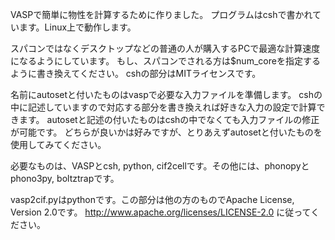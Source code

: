 VASPで簡単に物性を計算するために作りました。
プログラムはcshで書かれています。Linux上で動作します。

スパコンではなくデスクトップなどの普通の人が購入するPCで最適な計算速度になるようにしています。
もし、スパコンでされる方は$num_coreを指定するように書き換えてください。
cshの部分はMITライセンスです。

名前にautosetと付いたものはvaspで必要な入力ファイルを準備します。
cshの中に記述していますので対応する部分を書き換えれば好きな入力の設定で計算できます。
autosetと記述の付いたものはcshの中でなくても入力ファイルの修正が可能です。
どちらが良いかは好みですが、とりあえずautosetと付いたものを使用してみてください。

必要なものは、VASPとcsh, python, cif2cellです。その他には、phonopyとphono3py, boltztrapです。

vasp2cif.pyはpythonです。この部分は他の方のものでApache License, Version 2.0です。
http://www.apache.org/licenses/LICENSE-2.0 に従ってください。

